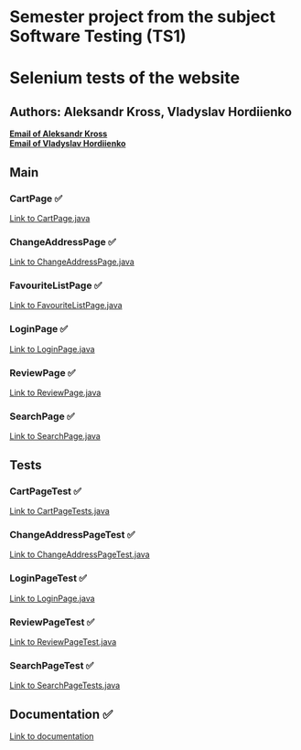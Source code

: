 # Semester project from the subject Software Testing (TS1)
# Selenium tests of the website

## Authors: Aleksandr Kross, Vladyslav Hordiienko  
[**Email of Aleksandr Kross**](<krossale@fel.czut.cz>) <br>
[**Email of Vladyslav Hordiienko**](<hordivla@fel.cvut.cz>) <br>


## Main


### CartPage ✅
[Link to CartPage.java ](https://github.com/mathewtroy/sp/blob/main/src/main/java/cz/cvut/fel/ts1/CartPage.java)


### ChangeAddressPage ✅
[Link to ChangeAddressPage.java ](https://github.com/mathewtroy/sp/blob/main/src/main/java/cz/cvut/fel/ts1/ChangeAddressPage.java)


### FavouriteListPage ✅
[Link to FavouriteListPage.java ](https://github.com/mathewtroy/sp/blob/main/src/main/java/cz/cvut/fel/ts1/FavouriteListPage.java)


### LoginPage ✅
[Link to LoginPage.java ](https://github.com/mathewtroy/sp/blob/main/src/main/java/cz/cvut/fel/ts1/LoginPage.java)


### ReviewPage ✅
[Link to ReviewPage.java ](https://github.com/mathewtroy/sp/blob/main/src/main/java/cz/cvut/fel/ts1/ReviewPage.java)


### SearchPage ✅
[Link to SearchPage.java ](https://github.com/mathewtroy/sp/blob/main/src/main/java/cz/cvut/fel/ts1/SearchPage.java)


## Tests

### CartPageTest ✅
[Link to CartPageTests.java ](https://github.com/mathewtroy/sp/blob/main/src/test/java/cz/cvut/fel/ts1/CartPageTest.java)


### ChangeAddressPageTest ✅
[Link to ChangeAddressPageTest.java ](https://github.com/mathewtroy/sp/blob/main/src/test/java/cz/cvut/fel/ts1/ChangeAddressPageTest.java)


### LoginPageTest ✅
[Link to LoginPage.java ](https://github.com/mathewtroy/sp/blob/main/src/test/java/cz/cvut/fel/ts1/LoginPageTest.java)


### ReviewPageTest ✅
[Link to ReviewPageTest.java ](https://github.com/mathewtroy/sp/blob/main/src/test/java/cz/cvut/fel/ts1/ReviewPageTest.java)


### SearchPageTest ✅
[Link to SearchPageTests.java ](https://github.com/mathewtroy/sp/blob/main/src/test/java/cz/cvut/fel/ts1/SearchPageTest.java)






## Documentation ✅ 
[Link to documentation](https://github.com/mathewtroy/sp/blob/main/docs/ts1-sp.pdf)


